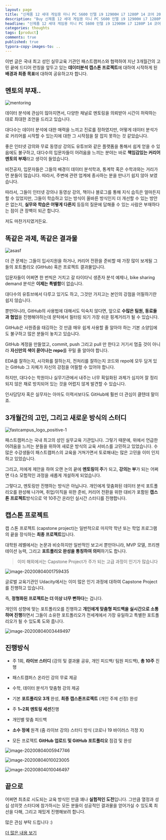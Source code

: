 ```yaml
---
layout: page
title: "신제품 12 세대 게임용 미니 PC S600 인텔 i9 12900H i7 1280P 14 코어 20 스레드 2 * DDR4 3200MHz 2 * LAN, 윈도우즈 11/10 WiFi6E 컴퓨터"
description: "Buy 신제품 12 세대 게임용 미니 PC S600 인텔 i9 12900H i7 1280P 14 코어 20 스레드 2 * DDR4 3200MHz 2 * LAN, 윈도우즈 11/10 WiFi6E 컴퓨터"
headline: "신제품 12 세대 게임용 미니 PC S600 인텔 i9 12900H i7 1280P 14 코어 20 스레드 2 * DDR4 3200MHz 2 * LAN, 윈도우즈 11/10 WiFi6E 컴퓨터"
categories: thoughts
tags: [product]
comments: true
published: true
typora-copy-images-to: ..
---
```






이번 글은 국내 최고 성인 실무교육 기관인 패스트캠퍼스와 협력하여 지난 3개월간의 고민 끝에 드디어 런칭을 앞두고 있는 **데이터분석 캡스톤 프로젝트**에 대하여 시작하게 된 **배경과 최종 목표**에 대하여 공유하고자 합니다.



## 멘토의 부재..

![mentoring](../images/2020-08-03/mentoring.jpg)



데이터 분석에 관심이 많아지면서, 다양한 채널로 멘토링을 의뢰받아 시간이 허락하는 대로 최대한 조언을 드리고 있습니다.

대다수는 데이터 분석에 대한 매력을 느끼고 진로를 정하였지만, 어떻게 데이터 분석가로 커리어를 시작할 수 있는지에 대한 그 시작점을 잘 잡지 못하는 것 같았습니다.

좋은 인터넷 강의와 무료 동영상 강의도 유튜브와 같은 플랫폼을 통해서 쉽게 얻을 수 있음에도 불구하고, 대다수의 입문자들이 어려움을 느끼는 분야는 바로 **책임감있는 커리어 멘토의 부재**라고 생각이 들었습니다.

비전공자, 입문자들은 그들의 배경이 데이터 분석학과, 통계학 혹은 수학과와는 거리가 먼 분들이 많습니다. 따라서, 주변에 관련 업계에 종사하는 분을 만나기 쉽지 않아 보였습니다.

따라서, 그들이 인터넷 강의나 동영상 강의, 책이나 블로그를 통해 지식 습득은 얼마든지 할 수 있었지만, 그들이 학습하고 있는 방식이 올바른 방식인지 더 개선할 수 있는 방안은 없는지, **실무와 학습은 어떻게 다른지** 등등의 질문에 답해줄 수 있는 사람은 부재하다는 점이 큰 장벽이 되곤 합니다.

저도 마찬가지였거든요.



## 똑같은 과제, 똑같은 결과물

![asasf](../images/2020-08-03/asasf.png)



더 큰 문제는 그들이 입사지원을 하거나, 커리어 전환을 준비할 때 가장 많이 보게될 그들의 포트폴리오 (GitHub) 혹은 프로젝트 결과물입니다.

입문자들이 어쩌면 한 번씩은 거치고 갈 타이타닉 생존자 분석 예제나, bike sharing demand 분석은 **이제는 특별함**이 없습니다.

대다수의 유튜브에서 다루고 있기도 하고, 그것만 가지고는 본인의 강점을 어필하기란 쉽지 않습니다.

뿐만아니라, GitHub의 사용법에 대해서도 익숙치 않다면, 앞으로 **수많은 팀원, 동료들과 협업**을 진행해야하는데 문턱에서 필터링 되기 가장 쉬운 핑계거리가 될 수 있습니다.

GitHub은 사원증을 태깅하는 것 만큼 매우 쉽게 사용할 줄 알아야 하는 기본 소양임에도 불구하고 많은 분들이 놓치고 있습니다.

GitHub 계정을 만들었고, commit, push 그리고 pull 만 한다고 거기서 멈출 것이 아니라 **자신만의 색이 묻어나는 repo**를 꾸밀 줄 알아야 합니다.

EDA를 잘하는지, 시각화를 잘하는지, 전처리를 잘하는지 코드와 repo에 모두 담겨 있는 GitHub 그 자체가 자신의 강점을 어필할 수 있어야 합니다.

하지만, 대다수는 학원이나 실무기관에서 내주는 너무 획일화된 과제가 심지어 잘 정리되지 않은 채로 방치되어 있는 것을 어렵지 않게 발견할 수 있습니다.

인사담당자 혹은 실무자는 아마도 이력서보다도 GitHub에 훨씬 더 관심이 클텐데 말이죠.



## 3개월간의 고민, 그리고 새로운 방식의 스터디

![fastcampus_logo_positive-1](../images/2020-08-03/fastcampus_logo_positive-1.png)

패스트캠퍼스는 국내 최고의 성인 실무교육 기관입니다. 그렇기 때문에, 위에서 언급한 어려움을 느끼는 분들을 위하여 새로운 방식의 교육 서비스를 고민하고 있었습니다. 수 많은 수강생들이 패스트캠퍼스의 교육을 거쳐가면서 토로해내는 많은 고민을 이미 인지하고 있었습니다.

그리고, 저에게 제안을 하여 오랜 논의 끝에 **멘토링이 주**가 되고, **강의는 부**가 되는 어쩌면 다소 모험적인 과정을 새롭게 개설하게 되었습니다.

그렇다고, 멘토링만 진행하는 방식은 아닙니다. 개인에게 맞춤화된 데이터 분석 포트폴리오를 완성해 나가며, 취업/이직을 위한 준비, 커리어 전환을 위한 대비가 포함된 **캡스톤 프로젝트**방식으로 약 10주간 온라인 실시간 스터디를 진행합니다.



## 캡스톤 프로젝트

캡 스톤 프로젝트 (capstone project)는 일반적으로 마지막 학년 또는 학업 프로그램의 끝을 장식하는 **최종 프로젝트**입니다.

대학원 레벨에서는 논문과 비슷하지만 일반적인 보고서 뿐만아니라, MVP 모델, 프리젠테이션 능력, 그리고 **포트폴리오 완성을 통칭하여 의미**하기도 합니다.



> 이미 해외에서는 Capstone Project가 주가 되는 고급 과정이 인기가 많습니다

![image-20200804001759435](../images/2020-08-03/image-20200804001759435.png)



글로벌 교육기관인 Udacity에서는 이미 많은 인기 과정에 대하여 Capstone Project 를 진행하고 있습니다.

즉, **정형화된 프로젝트는 더 이상 너무 뻔하다**는 겁니다. 

개인의 성향에 맞는 포트폴리오를 진행하고 **개인에게 맞춤형 피드백을 실시간으로 소통하며 진행**하면서 그들이 소유한 포트폴리오가 전세계에서 가장 유일하고 특별한 포트폴리오가 될 수 있도록 도와 줍니다.



![image-20200804003449497](../images/2020-08-03/image-20200804003449497.png)



## 진행방식

* 주 1회, **라이브 스터디** (강의 및 결과물 공유, 개인 피드백/ 팀원 피드백), **총 10주** 진행

* 패스트캠퍼스 온라인 강의 무료 제공

* 수학, 데이터 분석가 맞춤형 강의 제공

* 기본 **포트폴리오 3개** 완성, **최종 캡스톤프로젝트** (개인 주제 선정) 완성

* 주 **1~2회 멘토링 세션**진행

* 개인별 맞춤 피드백

* **소수 정예** 원격 (줌 라이브 강의) 스터디 방식 (코로나 19 바이러스 걱정 X)

* 모든 프로젝트 **GitHub 업로드 및 GitHub 포트폴리오** 점검 및 완성

  

![image-20200804005947746](../images/2020-08-03/image-20200804005947746.png)



![image-20200804010023005](../images/2020-08-03/image-20200804010023005.png)

![image-20200804010046497](../images/2020-08-03/image-20200804010046497.png)



## 끝으로

어쩌면 최초로 시도되는 교육 방식인 만큼 꽤나 **실험적인 도전**입니다. 그만큼 열정과 성심 성의껏 스터디에 참가하시는 모든 분들이 성공적인 결과물을 얻어가실 수 있도록 최선을 다해, 그리고 재밌게 진행해보려 합니다.

많은 관심 부탁 드립니다 :)

[더 많은 내용 보기](https://bit.ly/2DgW0bK)



